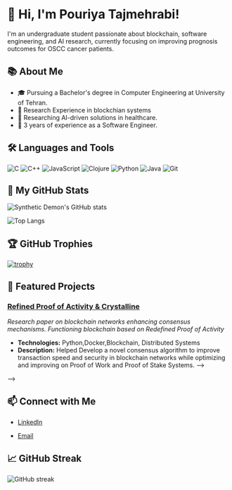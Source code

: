# 👋 Hi, I'm Pouriya Tajmehrabi!

I'm an undergraduate student passionate about blockchain, software engineering, and AI research, currently focusing on improving prognosis outcomes for OSCC cancer patients.

## 📚 About Me

- 🎓 Pursuing a Bachelor's degree in Computer Engineering at University of Tehran.
- 🔭 Research Experience in blockchian systems 
- 🔭 Researching AI-driven solutions in healthcare.
- 💼 3 years of experience as a Software Engineer.

## 🛠️ Languages and Tools

![C](https://img.shields.io/badge/C-00599C?style=for-the-badge&logo=c&logoColor=white)
![C++](https://img.shields.io/badge/C++-00599C?style=for-the-badge&logo=cplusplus&logoColor=white)
![JavaScript](https://img.shields.io/badge/JavaScript-F7DF1E?style=for-the-badge&logo=javascript&logoColor=black)
![Clojure](https://img.shields.io/badge/Clojure-5881D8?style=for-the-badge&logo=clojure&logoColor=white)
![Python](https://img.shields.io/badge/Python-3776AB?style=for-the-badge&logo=python&logoColor=white)
![Java](https://img.shields.io/badge/Java-007396?style=for-the-badge&logo=java&logoColor=white)
![Git](https://img.shields.io/badge/Git-F05032?style=for-the-badge&logo=git&logoColor=white)

## 🚀 My GitHub Stats

![Synthetic Demon's GitHub stats](https://github-readme-stats.vercel.app/api?username=SyntheticDemon&show_icons=true&theme=radical)

![Top Langs](https://github-readme-stats.vercel.app/api/top-langs/?username=SyntheticDemon&layout=compact&theme=radical&hide=jupyter%20notebook)

## 🏆 GitHub Trophies

[![trophy](https://github-profile-trophy.vercel.app/?username=SyntheticDemon)](https://github.com/ryo-ma/github-profile-trophy)

## 🌟 Featured Projects
### [Refined Proof of Activity & Crystalline](https://github.com/Crystalline-Coin/crystalline)
*Research paper on blockchain networks enhancing consensus mechanisms.*
*Functioning blockchain based on Redefined Proof of Activity*

- **Technologies:** Python,Docker,Blockchain, Distributed Systems
- **Description:** Helped Develop a novel consensus algorithm to improve transaction speed and security in blockchain networks while optimizing and improving on Proof of Work and Proof of Stake Systems. -->

<!-- ### [AI for OSCC Cancer Prognosis](https://github.com/SyntheticDemon/ai-oscc-prognosis)
*AI research aimed at improving prognosis outcomes for OSCC cancer patients.*

- **Technologies:** Python, TensorFlow, Machine Learning
- **Description:** Created predictive models to analyze patient data and enhance prognostic accuracy. --> -->

<!-- ### [Big Data Processing Pipeline](https://github.com/SyntheticDemon/big-data-pipeline)
*Handled big data and time series event processing for large-scale applications.*

- **Technologies:** JavaScript, Node.js, Hadoop
- **Description:** Designed and implemented scalable data processing pipelines to manage and analyze extensive datasets. -->

## 📫 Connect with Me

- [LinkedIn](https://www.linkedin.com/in/pooria-tajmehrabi/)
<!-- - [Personal Website](https://yourwebsite.com/) -->
- [Email](pouriyatajmehrabi1381@gmail.com)

## 📈 GitHub Streak

![GitHub streak](https://github-readme-streak-stats.herokuapp.com/?user=SyntheticDemon&theme=radical)


